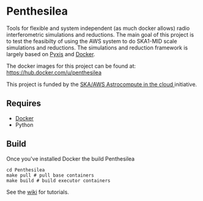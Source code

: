 # Penthesilea

Tools for flexible and system independent (as much docker allows) radio interferometric simulations and reductions.
The main goal of this project is to test the feasibilty of using the AWS system to do SKA1-MID scale simulations and reductions. The simulations and reduction framework is largely based on [Pyxis](https://github.com/ska-sa/pyxis) and [Docker](https://www.docker.com/).

The docker images for this project can be found at: https://hub.docker.com/u/penthesilea

This project is funded by the [SKA/AWS Astrocompute in the cloud ](https://www.skatelescope.org/ska-aws-astrocompute-call-for-proposals) initiative. 


## Requires 
* [Docker](http://docs.docker.com/)
* Python

## Build
Once you've installed Docker the build Penthesilea
```
cd Penthesilea
make pull # pull base containers
make build # build executor containers
```

See the [wiki](../../wiki/) for tutorials. 
